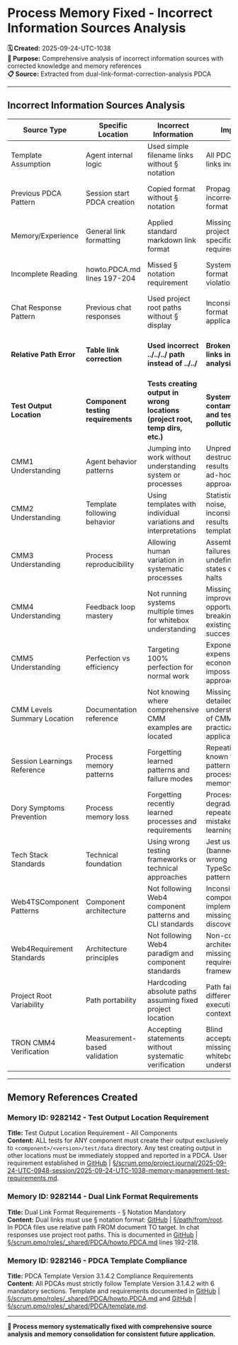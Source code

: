 # Process Memory Fixed - Incorrect Information Sources Analysis

**🗓️ Created:** 2025-09-24-UTC-1038  
**🎯 Purpose:** Comprehensive analysis of incorrect information sources with corrected knowledge and memory references  
**📋 Source:** Extracted from dual-link-format-correction-analysis PDCA  

---

## **Incorrect Information Sources Analysis**

| **Source Type** | **Specific Location** | **Incorrect Information** | **Impact** | **Root Cause** | **Correct Information Source** | **Process Memory Fixed** |
|---|---|---|---|---|---|---|
| Template Assumption | Agent internal logic | Used simple filename links without § notation | All PDCA dual links incorrect | Failed to read format requirements thoroughly | [GitHub](https://github.com/Cerulean-Circle-GmbH/Web4Articles/blob/dev/0308/scrum.pmo/roles/_shared/PDCA/howto.PDCA.md#L197-L204) \| [§/scrum.pmo/roles/_shared/PDCA/howto.PDCA.md](../../roles/_shared/PDCA/howto.PDCA.md) lines 197-204: § notation requirement | Memory ID: 9282144 - Dual Link Format Requirements |
| Previous PDCA Pattern | Session start PDCA creation | Copied format without § notation | Propagated incorrect format | Pattern replication without validation | [GitHub](https://github.com/Cerulean-Circle-GmbH/Web4Articles/blob/dev/0308/scrum.pmo/roles/_shared/PDCA/howto.PDCA.md#L207-L208) \| [§/scrum.pmo/roles/_shared/PDCA/howto.PDCA.md](../../roles/_shared/PDCA/howto.PDCA.md) lines 207-208: § notation for display | Memory ID: 9282144 - Dual Link Format Requirements |
| Memory/Experience | General link formatting | Applied standard markdown link format | Missing project-specific § requirement | Assumed standard markdown was sufficient | [GitHub](https://github.com/Cerulean-Circle-GmbH/Web4Articles/blob/dev/0308/scrum.pmo/roles/_shared/PDCA/howto.PDCA.md#L192-L218) \| [§/scrum.pmo/roles/_shared/PDCA/howto.PDCA.md](../../roles/_shared/PDCA/howto.PDCA.md) lines 192-218: Dual Link System Requirements | Memory ID: 9282144 - Dual Link Format Requirements |
| Incomplete Reading | howto.PDCA.md lines 197-204 | Missed § notation requirement | Systematic format violations | Skipped detailed format specification section | [GitHub](https://github.com/Cerulean-Circle-GmbH/Web4Articles/blob/dev/0308/scrum.pmo/roles/_shared/PDCA/howto.PDCA.md#L197-L204) \| [§/scrum.pmo/roles/_shared/PDCA/howto.PDCA.md](../../roles/_shared/PDCA/howto.PDCA.md) lines 197-204: Format Standard (CRITICAL) | Memory ID: 9282146 - PDCA Template Compliance |
| Chat Response Pattern | Previous chat responses | Used project root paths without § display | Inconsistent format application | Mixed up PDCA vs Chat format requirements | [GitHub](https://github.com/Cerulean-Circle-GmbH/Web4Articles/blob/dev/0308/scrum.pmo/roles/_shared/PDCA/howto.PDCA.md#L201-L204) \| [§/scrum.pmo/roles/_shared/PDCA/howto.PDCA.md](../../roles/_shared/PDCA/howto.PDCA.md) lines 201-204: Chat vs PDCA format distinction | Memory ID: 9282144 - Dual Link Format Requirements |
| **Relative Path Error** | **Table link correction** | **Used incorrect ../../../ path instead of ../../** | **Broken local links in analysis table** | **Failed to calculate relative path correctly from document location** | **[GitHub](https://github.com/Cerulean-Circle-GmbH/Web4Articles/blob/dev/0308/scrum.pmo/roles/_shared/PDCA/howto.PDCA.md#L208-L209) \| [§/scrum.pmo/roles/_shared/PDCA/howto.PDCA.md](../../roles/_shared/PDCA/howto.PDCA.md) lines 208-209: Relative path FROM document TO target** | **Memory ID: 9282144 - Dual Link Format Requirements** |
| **Test Output Location** | **Component testing requirements** | **Tests creating output in wrong locations (project root, temp dirs, etc.)** | **System contamination and test pollution** | **Lack of standardized test output location requirement** | **User requirement: ALL tests must create output exclusively to `<component>/<version>/test/data` directory** | **Memory ID: 9282142 - Test Output Location Requirement** |
| CMM1 Understanding | Agent behavior patterns | Jumping into work without understanding system or processes | Unpredictable, destructive results from ad-hoc approaches | Lack of CMM framework understanding | CMM1 (Chaos): Reactive, individual heroics, crisis management approaches | Memory ID: 9283023 - CMM1 Level Initial Chaos |
| CMM2 Understanding | Template following behavior | Using templates with individual variations and interpretations | Statistical noise, inconsistent results despite templates | Insufficient understanding of template limitations | CMM2 (Template Following): Repeatable but with hallucination room | Memory ID: 9283025 - CMM2 Level Managed Repeatable |
| CMM3 Understanding | Process reproducibility | Allowing human variation in systematic processes | Assembly line failures, undefined states causing halts | Missing objective automated definitions | CMM3 (Minimum Acceptable): Scientific reproducibility, no variations | Memory ID: 9283027 - CMM3 Level Defined Objective |
| CMM4 Understanding | Feedback loop mastery | Not running systems multiple times for whitebox understanding | Missing improvement opportunities, breaking existing success | Lack of systematic improvement methodology | CMM4 (Target): Feedback loop mastery, PDCA cycles, whitebox analysis | Memory ID: 9283030 - CMM4 Level Feedback Loop Mastery |
| CMM5 Understanding | Perfection vs efficiency | Targeting 100% perfection for normal work | Exponentially expensive, economically impossible approaches | Misunderstanding cost-benefit of perfection levels | CMM5 (Avoid): Life-critical perfection, 5x+ cost, NASA/medical only | Memory ID: 9283032 - CMM5 Level Life-Critical Perfection |
| CMM Levels Summary Location | Documentation reference | Not knowing where comprehensive CMM examples are located | Missing detailed understanding of CMM practical applications | Lack of reference documentation awareness | CMM levels detailed at scrum.pmo/project.journal/2025-09-22-UTC-1908-session/cmm-levels-summary.md | Memory ID: 9283039 - CMM Levels Summary Document |
| Session Learnings Reference | Process memory patterns | Forgetting learned patterns and failure modes | Repeating known failure patterns, losing process memory | Missing reference to learning documentation | Session learnings at scrum.pmo/project.journal/2025-09-22-UTC-1908-session/session-learnings-dory-test.md | Memory ID: 9283044 - Session Learnings Dory Test |
| Dory Symptoms Prevention | Process memory loss | Forgetting recently learned processes and requirements | Process degradation, repeated mistakes, learning loss | Missing memory loss prevention strategies | Dory prevention at scrum.pmo/project.journal/2025-09-22-UTC-1908-session/dory-symptoms-story.md | Memory ID: 9283046 - Dory Symptoms Story Document |
| Tech Stack Standards | Technical foundation | Using wrong testing frameworks or technical approaches | Jest usage (banned), wrong TypeScript patterns | Missing technical standards documentation | Tech standards at docs/tech-stack.md - Vitest mandatory, Jest banned | Memory ID: 9283047 - Tech Stack Document Location |
| Web4TSComponent Patterns | Component architecture | Not following Web4 component patterns and CLI standards | Inconsistent component implementation, missing auto-discovery | Missing component architecture reference | Component patterns at components/Web4TSComponent/0.3.0.8/README.md | Memory ID: 9283048 - Web4TSComponent Example Location |
| Web4Requirement Standards | Architecture principles | Not following Web4 paradigm and component standards | Non-compliant architecture, missing requirements framework | Missing Web4 standards documentation | Web4 standards at components/Web4Requirement/0.3.0.5 | Memory ID: 9283050 - Web4Requirement Standards Location |
| Project Root Variability | Path portability | Hardcoding absolute paths assuming fixed project location | Path failures in different execution contexts | Not accounting for environment variability | Project root varies by context - use relative paths and environment variables | Memory ID: 9283053 - Project Root Path Variability |
| TRON CMM4 Verification | Measurement-based validation | Accepting statements without systematic verification | Blind acceptance, missing CMM4 whitebox understanding | Trusting authority over measurement and evidence | TRON wants agents to prove him wrong through measurement - trust nothing but verification | Memory ID: 9283312 - TRON CMM4 Verification Principle |

---

## **Memory References Created**

### **Memory ID: 9282142 - Test Output Location Requirement**
**Title:** Test Output Location Requirement - All Components  
**Content:** ALL tests for ANY component must create their output exclusively to `<component>/<version>/test/data` directory. Any test creating output in other locations must be immediately stopped and reported in a PDCA. User requirement established in [GitHub](https://github.com/Cerulean-Circle-GmbH/Web4Articles/blob/dev/0308/scrum.pmo/project.journal/2025-09-24-UTC-0948-session/2025-09-24-UTC-1038-memory-management-test-requirements.md) | [§/scrum.pmo/project.journal/2025-09-24-UTC-0948-session/2025-09-24-UTC-1038-memory-management-test-requirements.md](2025-09-24-UTC-1038-memory-management-test-requirements.md).

### **Memory ID: 9282144 - Dual Link Format Requirements**
**Title:** Dual Link Format Requirements - § Notation Mandatory  
**Content:** Dual links must use § notation format: [GitHub](url) | [§/path/from/root](relative/path). In PDCA files use relative path FROM document TO target. In chat responses use project root paths. This is documented in [GitHub](https://github.com/Cerulean-Circle-GmbH/Web4Articles/blob/dev/0308/scrum.pmo/roles/_shared/PDCA/howto.PDCA.md#L192-L218) | [§/scrum.pmo/roles/_shared/PDCA/howto.PDCA.md](../../roles/_shared/PDCA/howto.PDCA.md) lines 192-218.

### **Memory ID: 9282146 - PDCA Template Compliance**
**Title:** PDCA Template Version 3.1.4.2 Compliance Requirements  
**Content:** All PDCAs must strictly follow Template Version 3.1.4.2 with 6 mandatory sections. Template and requirements documented in [GitHub](https://github.com/Cerulean-Circle-GmbH/Web4Articles/blob/dev/0308/scrum.pmo/roles/_shared/PDCA/howto.PDCA.md) | [§/scrum.pmo/roles/_shared/PDCA/howto.PDCA.md](../../roles/_shared/PDCA/howto.PDCA.md) and [GitHub](https://github.com/Cerulean-Circle-GmbH/Web4Articles/blob/dev/0308/scrum.pmo/roles/_shared/PDCA/template.md) | [§/scrum.pmo/roles/_shared/PDCA/template.md](../../roles/_shared/PDCA/template.md).

---

**🎯 Process memory systematically fixed with comprehensive source analysis and memory consolidation for consistent future application.**
